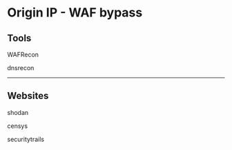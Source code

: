 # Origin IP - WAF bypass

## Tools


WAFRecon

dnsrecon

---

## Websites

shodan

censys

securitytrails

